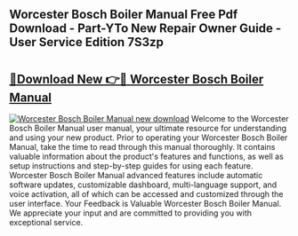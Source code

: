 ## Worcester Bosch Boiler Manual Free Pdf Download - Part-YTo New Repair Owner Guide - User Service Edition 7S3zp

# <h2><a href="http://cf26922.oget.top/?id=Worcester+Bosch+Boiler+Manual">🔗Download New 👉🔴 Worcester Bosch Boiler Manual</a></h2>

[![Worcester Bosch Boiler Manual new download](https://i.imgur.com/5g1atiW.png)](http://cf26922.oget.top/?id=Worcester+Bosch+Boiler+Manual)
Welcome to the Worcester Bosch Boiler Manual user manual, your ultimate resource for understanding and using your new product. Prior to operating your Worcester Bosch Boiler Manual, take the time to read through this manual thoroughly. It contains valuable information about the product's features and functions, as well as setup instructions and step-by-step guides for using each feature. Worcester Bosch Boiler Manual advanced features include automatic software updates, customizable dashboard, multi-language support, and voice activation, all of which can be accessed and customized through the user interface. Your Feedback is Valuable Worcester Bosch Boiler Manual. We appreciate your input and are committed to providing you with exceptional service.
